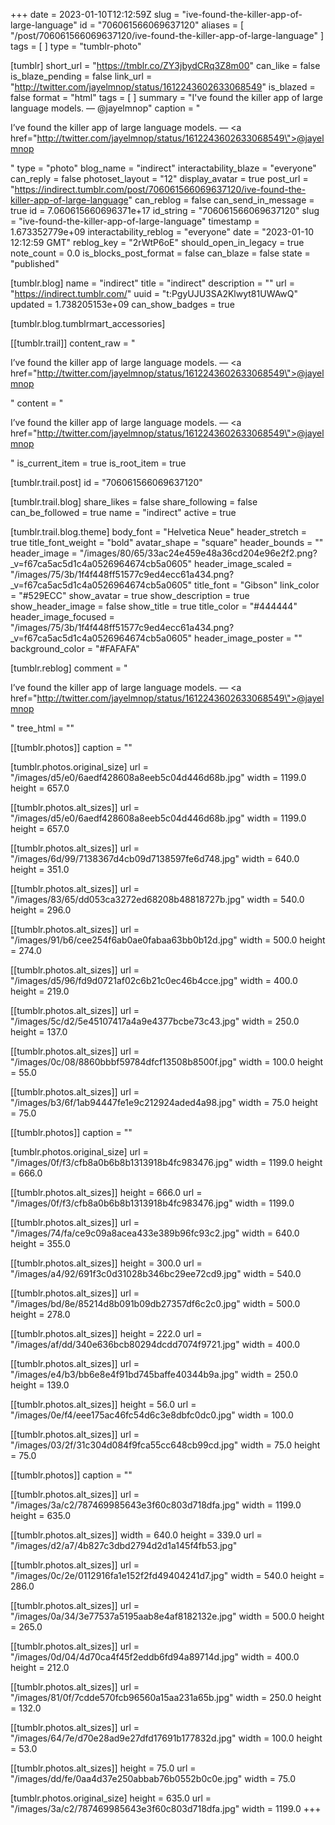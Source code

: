+++
date = 2023-01-10T12:12:59Z
slug = "ive-found-the-killer-app-of-large-language"
id = "706061566069637120"
aliases = [ "/post/706061566069637120/ive-found-the-killer-app-of-large-language" ]
tags = [ ]
type = "tumblr-photo"

[tumblr]
short_url = "https://tmblr.co/ZY3jbydCRq3Z8m00"
can_like = false
is_blaze_pending = false
link_url = "http://twitter.com/jayelmnop/status/1612243602633068549"
is_blazed = false
format = "html"
tags = [ ]
summary = "I've found the killer app of large language models. — @jayelmnop"
caption = "<p>I&rsquo;ve found the killer app of large language models. — <a href=\"http://twitter.com/jayelmnop/status/1612243602633068549\">@jayelmnop</a></p>"
type = "photo"
blog_name = "indirect"
interactability_blaze = "everyone"
can_reply = false
photoset_layout = "12"
display_avatar = true
post_url = "https://indirect.tumblr.com/post/706061566069637120/ive-found-the-killer-app-of-large-language"
can_reblog = false
can_send_in_message = true
id = 7.060615660696371e+17
id_string = "706061566069637120"
slug = "ive-found-the-killer-app-of-large-language"
timestamp = 1.673352779e+09
interactability_reblog = "everyone"
date = "2023-01-10 12:12:59 GMT"
reblog_key = "2rWtP6oE"
should_open_in_legacy = true
note_count = 0.0
is_blocks_post_format = false
can_blaze = false
state = "published"

[tumblr.blog]
name = "indirect"
title = "indirect"
description = ""
url = "https://indirect.tumblr.com/"
uuid = "t:PgyUJU3SA2Klwyt81UWAwQ"
updated = 1.738205153e+09
can_show_badges = true

[tumblr.blog.tumblrmart_accessories]

[[tumblr.trail]]
content_raw = "<p>I’ve found the killer app of large language models. — <a href=\"http://twitter.com/jayelmnop/status/1612243602633068549\">@jayelmnop</a></p>"
content = "<p>I&rsquo;ve found the killer app of large language models. &mdash; <a href=\"http://twitter.com/jayelmnop/status/1612243602633068549\">@jayelmnop</a></p>"
is_current_item = true
is_root_item = true

[tumblr.trail.post]
id = "706061566069637120"

[tumblr.trail.blog]
share_likes = false
share_following = false
can_be_followed = true
name = "indirect"
active = true

[tumblr.trail.blog.theme]
body_font = "Helvetica Neue"
header_stretch = true
title_font_weight = "bold"
avatar_shape = "square"
header_bounds = ""
header_image = "/images/80/65/33ac24e459e48a36cd204e96e2f2.png?_v=f67ca5ac5d1c4a0526964674cb5a0605"
header_image_scaled = "/images/75/3b/1f4f448ff51577c9ed4ecc61a434.png?_v=f67ca5ac5d1c4a0526964674cb5a0605"
title_font = "Gibson"
link_color = "#529ECC"
show_avatar = true
show_description = true
show_header_image = false
show_title = true
title_color = "#444444"
header_image_focused = "/images/75/3b/1f4f448ff51577c9ed4ecc61a434.png?_v=f67ca5ac5d1c4a0526964674cb5a0605"
header_image_poster = ""
background_color = "#FAFAFA"

[tumblr.reblog]
comment = "<p>I’ve found the killer app of large language models. — <a href=\"http://twitter.com/jayelmnop/status/1612243602633068549\">@jayelmnop</a></p>"
tree_html = ""

[[tumblr.photos]]
caption = ""

[tumblr.photos.original_size]
url = "/images/d5/e0/6aedf428608a8eeb5c04d446d68b.jpg"
width = 1199.0
height = 657.0

[[tumblr.photos.alt_sizes]]
url = "/images/d5/e0/6aedf428608a8eeb5c04d446d68b.jpg"
width = 1199.0
height = 657.0

[[tumblr.photos.alt_sizes]]
url = "/images/6d/99/7138367d4cb09d7138597fe6d748.jpg"
width = 640.0
height = 351.0

[[tumblr.photos.alt_sizes]]
url = "/images/83/65/dd053ca3272ed68208b48818727b.jpg"
width = 540.0
height = 296.0

[[tumblr.photos.alt_sizes]]
url = "/images/91/b6/cee254f6ab0ae0fabaa63bb0b12d.jpg"
width = 500.0
height = 274.0

[[tumblr.photos.alt_sizes]]
url = "/images/d5/96/fd9d0721af02c6b21c0ec46b4cce.jpg"
width = 400.0
height = 219.0

[[tumblr.photos.alt_sizes]]
url = "/images/5c/d2/5e45107417a4a9e4377bcbe73c43.jpg"
width = 250.0
height = 137.0

[[tumblr.photos.alt_sizes]]
url = "/images/0c/08/8860bbbf59784dfcf13508b8500f.jpg"
width = 100.0
height = 55.0

[[tumblr.photos.alt_sizes]]
url = "/images/b3/6f/1ab94447fe1e9c212924aded4a98.jpg"
width = 75.0
height = 75.0

[[tumblr.photos]]
caption = ""

[tumblr.photos.original_size]
url = "/images/0f/f3/cfb8a0b6b8b1313918b4fc983476.jpg"
width = 1199.0
height = 666.0

[[tumblr.photos.alt_sizes]]
height = 666.0
url = "/images/0f/f3/cfb8a0b6b8b1313918b4fc983476.jpg"
width = 1199.0

[[tumblr.photos.alt_sizes]]
url = "/images/74/fa/ce9c09a8acea433e389b96fc93c2.jpg"
width = 640.0
height = 355.0

[[tumblr.photos.alt_sizes]]
height = 300.0
url = "/images/a4/92/691f3c0d31028b346bc29ee72cd9.jpg"
width = 540.0

[[tumblr.photos.alt_sizes]]
url = "/images/bd/8e/85214d8b091b09db27357df6c2c0.jpg"
width = 500.0
height = 278.0

[[tumblr.photos.alt_sizes]]
height = 222.0
url = "/images/af/dd/340e636bcb80294dcdd7074f9721.jpg"
width = 400.0

[[tumblr.photos.alt_sizes]]
url = "/images/e4/b3/bb6e8e4f91bd745baffe40344b9a.jpg"
width = 250.0
height = 139.0

[[tumblr.photos.alt_sizes]]
height = 56.0
url = "/images/0e/f4/eee175ac46fc54d6c3e8dbfc0dc0.jpg"
width = 100.0

[[tumblr.photos.alt_sizes]]
url = "/images/03/2f/31c304d084f9fca55cc648cb99cd.jpg"
width = 75.0
height = 75.0

[[tumblr.photos]]
caption = ""

[[tumblr.photos.alt_sizes]]
url = "/images/3a/c2/787469985643e3f60c803d718dfa.jpg"
width = 1199.0
height = 635.0

[[tumblr.photos.alt_sizes]]
width = 640.0
height = 339.0
url = "/images/d2/a7/4b827c3dbd2794d2d1a145f4fb53.jpg"

[[tumblr.photos.alt_sizes]]
url = "/images/0c/2e/0112916fa1e152f2fd49404241d7.jpg"
width = 540.0
height = 286.0

[[tumblr.photos.alt_sizes]]
url = "/images/0a/34/3e77537a5195aab8e4af8182132e.jpg"
width = 500.0
height = 265.0

[[tumblr.photos.alt_sizes]]
url = "/images/0d/04/4d70ca4f45f2eddb6fd94a89714d.jpg"
width = 400.0
height = 212.0

[[tumblr.photos.alt_sizes]]
url = "/images/81/0f/7cdde570fcb96560a15aa231a65b.jpg"
width = 250.0
height = 132.0

[[tumblr.photos.alt_sizes]]
url = "/images/64/7e/d70e28ad9e27dfd17691b177832d.jpg"
width = 100.0
height = 53.0

[[tumblr.photos.alt_sizes]]
height = 75.0
url = "/images/dd/fe/0aa4d37e250abbab76b0552b0c0e.jpg"
width = 75.0

[tumblr.photos.original_size]
height = 635.0
url = "/images/3a/c2/787469985643e3f60c803d718dfa.jpg"
width = 1199.0
+++

